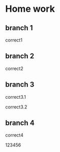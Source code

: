 # Home work

## branch 1

correct1

## branch 2

correct2

## branch 3

correct3.1

correct3.2

## branch 4

correct4

123456